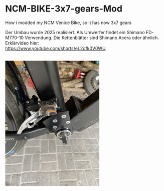 # NCM-BIKE-3x7-gears-Mod
How i modded my NCM Venice Bike, so it has now 3x7 gears

Der Umbau wurde 2025 realisiert.
Als Umwerfer findet ein Shimano FD-M770-10 Verwendung.
Die Kettenblätter sind Shimano Acera oder ähnlich. <br>
Erklärvideo hier:<br>
https://www.youtube.com/shorts/eL2ofk0V0WU<br>
<br>

<img src="Pictures/IMG_5543.JPG" width="300px" />
